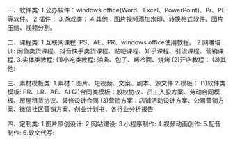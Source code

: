 一、软件类:
    1.公办软件：windows office(Word、Excel、PowerPoint)、Pr、PE等软件。
    2.插件：
    3.游戏类：
    4.其他：图片视频添加水印、转换格式软件、图片压缩、视频分割。
    
二、课程类:
    1.互联网课程: PS、AE、PR、windows office使用教程。
    2.网赚培训: 闲鱼卖货课程、抖音快手卖货课程、贴吧课程、知乎课程、引流课程、营销课程.
    3.实体类教程: 
      (1)小吃类教程: 油条、包子、烤冷面、烧烤
      (2)开店教程：
      (3)其他:

三、素材模板类:
    1.素材：图片、短视频、文案、剧本、源文件
    2.模板：
      (1)软件类模板: PR、LR、AE、AI
      (2)合同类模板：股权协议、员工入股方案、劳动合同模板、房屋租赁协议、装修设计合同
      (3)营销方案：店铺活动设计方案、公司营销方案、微信社区营销方案、创业计划书，各行业分析报告

四、定制类:
    1.图片原创设计:
    2.网站建设:
    3.小程序制作:
    4.视频动画创作:
    5.配音制作:
    6.软文代写: